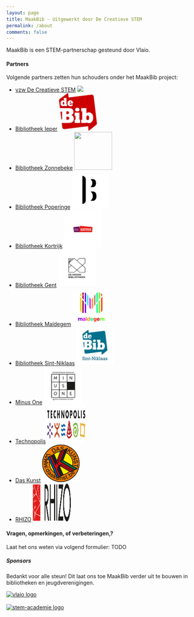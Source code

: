 ```yaml
---
layout: page
title: MaakBib - Uitgewerkt door De Creatieve STEM
permalink: /about
comments: false
---
```


<div class="row justify-content-between">
<div class="col-md-8 pr-5">

<p>MaakBib is een STEM-partnerschap gesteund door Vlaio. </p>

<!--p class="mb-5"><img class="shadow-lg" src="{{site.baseurl}}/assets/images/mediumish-jekyll-template.png" alt="jekyll template mediumish" /></p-->

<h4>Partners</h4>

<p>Volgende partners zetten hun schouders onder het MaakBib project:</p>
<ul>
  <li><a target="_blank" href="http://decreatievestem.be/">vzw De Creatieve STEM</a> <a target="_blank" href="http://decreatievestem.be/"> <img src="{{site.baseurl}}/assets/images/sponsors/CreatieveSTEMLogo.png"></a>
  </li>
  <li><a target="_blank" href="https://ieper.bibliotheek.be/"> Bibliotheek Ieper</a> <a target="_blank" href="https://ieper.bibliotheek.be/"> <img src="assets/images/sponsors/logodebib.jpg" height="100" width="100"/></a>
  </li>
  <li><a target="_blank" href="https://zonnebeke.bibliotheek.be/"> Bibliotheek Zonnebeke</a> <a target="_blank" href="https://zonnebeke.bibliotheek.be/"> <img src="assets/images/sponsors/zonnebeke-bibliotheek-logo.jpg" height="100" width="100"/></a>
  </li>
  <li><a target="_blank" href="https://poperinge.bibliotheek.be/"> Bibliotheek Poperinge</a> <a target="_blank" href="https://poperinge.bibliotheek.be/"> <img src="assets/images/sponsors/poperinge-bibliotheek-logo.png" height="100" width="100"/></a>
  </li>
  <li><a target="_blank" href="https://kortrijk.bibliotheek.be/"> Bibliotheek Kortrijk</a> <a target="_blank" href="https://kortrijk.bibliotheek.be/"> <img src="assets/images/sponsors/kortrijk-biblotheek-logo.jpg" height="100" width="100"/></a>
  </li>
  <li><a target="_blank" href="https://stad.gent/nl/bibliotheek/"> Bibliotheek Gent</a> <a target="_blank" href="https://stad.gent/nl/bibliotheek/"> <img src="assets/images/sponsors/gent-bibliotheek-logo.png" height="100" width="100"/></a>
  </li>
  <li><a target="_blank" href="https://www.maldegem.be/bibliotheek/"> Bibliotheek Maldegem</a> <a target="_blank" href="https://www.maldegem.be/bibliotheek/"> <img src="assets/images/sponsors/maldegem-bibliotheek-logo.jpg" height="100" width="100"/></a>
  </li>
  <li><a target="_blank" href="https://sint-niklaas.bibliotheek.be/"> Bibliotheek Sint-Niklaas</a> <a target="_blank" href="https://sint-niklaas.bibliotheek.be/"> <img src="assets/images/sponsors/sintniklaas-bibliotheek-logo.png" height="100" width="100"/></a>
  </li>
  <li><a target="_blank" href="https://www.minus-one.be/"> Minus One</a> <a target="_blank" href="https://www.minus-one.be/"> <img src="/assets/images/sponsors/minusone-logo.png" height="100" width="100"/></a>
  </li>
  <li><a target="_blank" href="https://www.technopolis.be/en/"> Technopolis</a> <a target="_blank" href="https://www.technopolis.be/en/"> <img src="assets/images/sponsors/technopolis-logo.png" height="100" width="100"/></a>
  </li>
  <li><a target="_blank" href="https://daskunst.be/"> Das Kunst</a> <a target="_blank" href="https://daskunst.be/"> <img src="assets/images/sponsors/daskunst-logo.png" height="100" width="100"/></a>
  </li>
  <li><a target="_blank" href="https://www.rhizo.be/"> RHIZO</a> <a target="_blank" href="https://www.rhizo.be/"> <img src="assets/images/sponsors/rhizo-logo.png" height="100" width="100"/></a>
  </li>
</ul>

<h4>Vragen, opmerkingen, of verbeteringen,?</h4>

<p>Laat het ons weten via volgend formulier: TODO</p>

</div>

<div class="col-md-4">

<div class="sticky-top sticky-top-80">
<h5>Sponsors</h5>

<p>Bedankt voor alle steun! Dit laat ons toe MaakBib verder uit te bouwen in bibliotheken en jeugdverenigingen.
  <!--a target="_blank" href="https://github.com/wowthemesnet/mediumish-theme-jekyll">Mediumish <i class="fab fa-github"></i></a--> </p>
<a target="_blank" href="http://vlaio.be"><img class="shadow-lg" src="{{site.baseurl}}/assets/images/sponsors/vlaio.png" alt="vlaio logo" /></a>
<br />
<br />
<a target="_blank" href="http://stem-academie.be"><img class="shadow-lg" src="{{site.baseurl}}/assets/images/sponsors/logoSTEMAcademie.png" alt="stem-academie logo" /></a>

</div>
</div>
</div>
